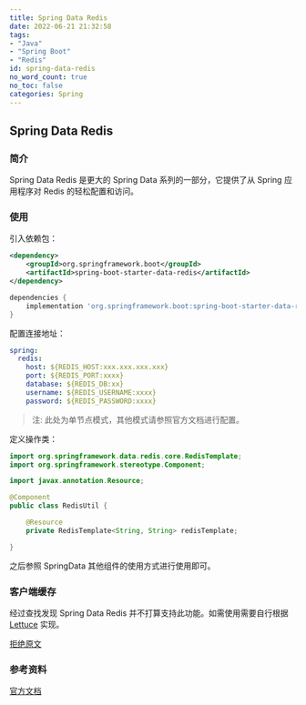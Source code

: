 ```yaml
---
title: Spring Data Redis
date: 2022-06-21 21:32:58
tags:
- "Java"
- "Spring Boot"
- "Redis"
id: spring-data-redis
no_word_count: true
no_toc: false
categories: Spring
---
```


## Spring Data Redis

### 简介

Spring Data Redis 是更大的 Spring Data 系列的一部分，它提供了从 Spring 应用程序对 Redis 的轻松配置和访问。

### 使用

引入依赖包：

```xml
<dependency>
    <groupId>org.springframework.boot</groupId>
    <artifactId>spring-boot-starter-data-redis</artifactId>
</dependency>
```

```groovy
dependencies {
    implementation 'org.springframework.boot:spring-boot-starter-data-redis'
}
```

配置连接地址：

```yaml
spring:
  redis:
    host: ${REDIS_HOST:xxx.xxx.xxx.xxx}
    port: ${REDIS_PORT:xxxx}
    database: ${REDIS_DB:xx}
    username: ${REDIS_USERNAME:xxxx}
    password: ${REDIS_PASSWORD:xxxx}
```

> 注: 此处为单节点模式，其他模式请参照官方文档进行配置。

定义操作类：

```java
import org.springframework.data.redis.core.RedisTemplate;
import org.springframework.stereotype.Component;

import javax.annotation.Resource;

@Component
public class RedisUtil {

    @Resource
    private RedisTemplate<String, String> redisTemplate;

}
```

之后参照 SpringData 其他组件的使用方式进行使用即可。

### 客户端缓存

经过查找发现 Spring Data Redis 并不打算支持此功能。如需使用需要自行根据 [Lettuce](https://github.com/lettuce-io/lettuce-core/issues/1281) 实现。

[拒绝原文](https://github.com/spring-projects/spring-data-redis/issues/1937)

### 参考资料

[官方文档](https://docs.spring.io/spring-data/redis/docs/current/reference/html/)
